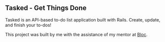 ## Tasked - Get Things Done

Tasked is an API-based to-do list application built with Rails.  Create, update, and finish your to-dos!

This project was built by me with the assistance of my mentor at [Bloc](https://www.bloc.io/).
